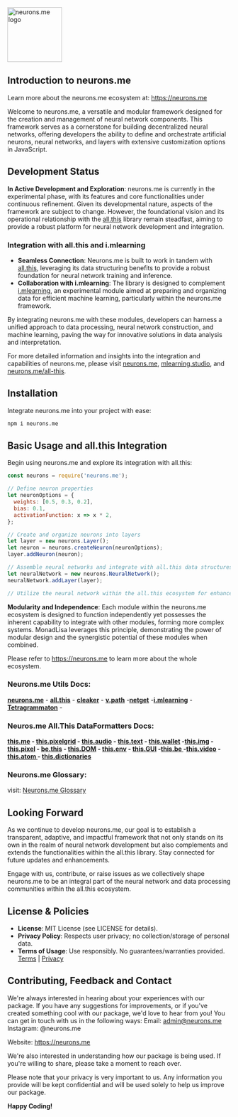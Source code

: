 <img src="https://suign.github.io/neurons.me/neurons_logo.png" alt="neurons.me logo" width="123" height="123" style="width123px; height:123px;">

## Introduction to neurons.me

Learn more about the neurons.me ecosystem at: https://neurons.me

Welcome to neurons.me, a versatile and modular framework designed for the creation and management of neural network components. This framework serves as a cornerstone for building decentralized neural networks, offering developers the ability to define and orchestrate artificial neurons, neural networks, and layers with extensive customization options in JavaScript.

## Development Status

**In Active Development and Exploration**: neurons.me is currently in the experimental phase, with its features and core functionalities under continuous refinement. Given its developmental nature, aspects of the framework are subject to change. However, the foundational vision and its operational relationship with the [all.this](https://www.npmjs.com/package/all.this) library remain steadfast, aiming to provide a robust platform for neural network development and integration.

### Integration with all.this and i.mlearning

- **Seamless Connection**: Neurons.me is built to work in tandem with [all.this](https://neurons.me/all-this), leveraging its data structuring benefits to provide a robust foundation for neural network training and inference.
- **Collaboration with i.mlearning**: The library is designed to complement [i.mlearning](https://mlearning.studio/), an experimental module aimed at preparing and organizing data for efficient machine learning, particularly within the neurons.me framework.

By integrating neurons.me with these modules, developers can harness a unified approach to data processing, neural network construction, and machine learning, paving the way for innovative solutions in data analysis and interpretation.

For more detailed information and insights into the integration and capabilities of neurons.me, please visit [neurons.me](https://neurons.me/), [mlearning.studio](https://mlearning.studio/), and [neurons.me/all-this](https://neurons.me/all-this).

## Installation

Integrate neurons.me into your project with ease:

```bash
npm i neurons.me
```

## Basic Usage and all.this Integration

Begin using neurons.me and explore its integration with all.this:

```javascript
const neurons = require('neurons.me');

// Define neuron properties
let neuronOptions = {
  weights: [0.5, 0.3, 0.2],
  bias: 0.1,
  activationFunction: x => x * 2,
};

// Create and organize neurons into layers
let layer = new neurons.Layer();
let neuron = neurons.createNeuron(neuronOptions);
layer.addNeuron(neuron);

// Assemble neural networks and integrate with all.this data structures
let neuralNetwork = new neurons.NeuralNetwork();
neuralNetwork.addLayer(layer);

// Utilize the neural network within the all.this ecosystem for enhanced data processing and analysis
```

**Modularity and Independence**: Each module within the neurons.me ecosystem is designed to function independently yet possesses the inherent capability to integrate with other modules, forming more complex systems. MonadLisa leverages this principle, demonstrating the power of modular design and the synergistic potential of these modules when combined.

Please refer to https://neurons.me to learn more about the whole ecosystem.

### Neurons.me Utils Docs:
**[neurons.me](https://suign.github.io/neurons.me/)** - **[all.this](https://suign.github.io/all.this/)** - **[cleaker](https://suign.github.io/cleaker)** - **[v.path](https://suign.github.io/v.path/)** -**[netget](https://suign.github.io/netget/)** -**[i.mlearning](https://suign.github.io/i.mLearning/)** - **[Tetragrammaton](https://suign.github.io/Tetragrammaton/)** -

### Neuros.me All.This DataFormatters Docs:
**[this.me](https://suign.github.io/this.me) - [this.pixelgrid](https://suign.github.io/PixelGrid/) - [this.audio](https://suign.github.io/this.audio) - [this.text](https://suign.github.io/this.text) - [this.wallet](https://suign.github.io/this.wallet) -[this.img](https://suign.github.io/this.img) - [this.pixel](https://suign.github.io/Pixels) - [be.this](https://suign.github.io/be.this) - [this.DOM](https://suign.github.io/this.DOM) - [this.env](https://suign.github.io/this.env/) - [this.GUI](https://suign.github.io/this.GUI) -[this.be ](https://suign.github.io/this.be)-[this.video](https://suign.github.io/this.video) -[this.atom ](https://suign.github.io/this.atom)- [this.dictionaries](https://suign.github.io/this.dictionaries/)**

### Neurons.me Glossary: 
visit: [Neurons.me Glossary](https://suign.github.io/neurons.me/Glossary)

## Looking Forward

As we continue to develop neurons.me, our goal is to establish a transparent, adaptive, and impactful framework that not only stands on its own in the realm of neural network development but also complements and extends the functionalities within the all.this library. Stay connected for future updates and enhancements.

Engage with us, contribute, or raise issues as we collectively shape neurons.me to be an integral part of the neural network and data processing communities within the all.this ecosystem.

## License & Policies
- **License**: MIT License (see LICENSE for details).
- **Privacy Policy**: Respects user privacy; no collection/storage of personal data.
- **Terms of Usage**: Use responsibly. No guarantees/warranties provided. [Terms](https://www.neurons.me/terms-of-use) | [Privacy](https://www.neurons.me/privacy-policy)

## Contributing, Feedback and Contact
We're always interested in hearing about your experiences with our package. If you have any suggestions for improvements, or if you've created something cool with our package, we'd love to hear from you!
You can get in touch with us in the following ways:
Email: admin@neurons.me
Instagram: @neurons.me

Website: https://neurons.me

We're also interested in understanding how our package is being used. If you're willing to share, please take a moment to reach over.

Please note that your privacy is very important to us. Any information you provide will be kept confidential and will be used solely to help us improve our package.

**Happy Coding!**

